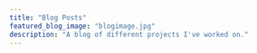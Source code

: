 ```yaml
---
title: "Blog Posts"
featured_blog_image: "blogimage.jpg"
description: "A blog of different projects I've worked on."
---
```


